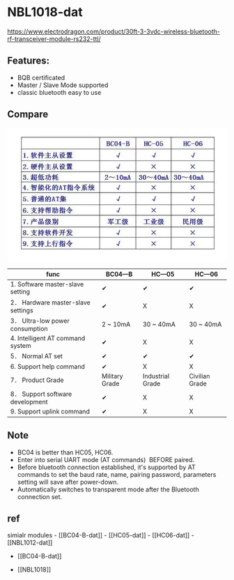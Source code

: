 
# NBL1018-dat 

https://www.electrodragon.com/product/30ft-3-3vdc-wireless-bluetooth-rf-transceiver-module-rs232-ttl/

## Features:

- BQB certificated
- Master / Slave Mode supported
- classic bluetooth easy to use

## Compare

![](2023-10-19-13-52-14.png)

| func                               | BC04—B         | HC—05            | HC—06          |
| ---------------------------------- | -------------- | ---------------- | -------------- |
| 1. Software master-slave setting   | ✔              | ✔                | ✔              |
| 2． Hardware master-slave settings | ✔              | X                | X              |
| 3． Ultra-low power consumption    | 2 ~ 10mA       | 30 ~ 40mA        | 30 ~ 40mA      |
| 4. Intelligent AT command system   | ✔              | X                | X              |
| 5． Normal AT set                  | ✔              | ✔                | ✔              |
| 6. Support help command            | ✔              | X                | X              |
| 7． Product Grade                  | Military Grade | Industrial Grade | Civilian Grade |
| 8． Support software development   | ✔              | X                | X              |
| 9. Support uplink command          | ✔              | X                | X              |



## Note 

- BC04 is better than HC05, HC06.
- Enter into serial UART mode (AT commands)  BEFORE paired.
- Before bluetooth connection established, it's supported by AT commands to set the baud rate, name, pairing password, parameters setting will save after power-down.  
- Automatically switches to transparent mode after the Bluetooth connection set.


## ref 

simialr modules - [[BC04-B-dat]] - [[HC05-dat]] - [[HC06-dat]] - [[NBL1012-dat]]


- [[BC04-B-dat]]

- [[NBL1018]]